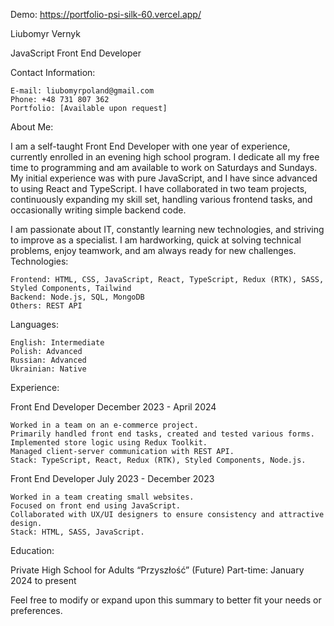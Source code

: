 Demo: https://portfolio-psi-silk-60.vercel.app/

Liubomyr Vernyk

JavaScript Front End Developer

Contact Information:

    E-mail: liubomyrpoland@gmail.com
    Phone: +48 731 807 362
    Portfolio: [Available upon request]

About Me:

I am a self-taught Front End Developer with one year of experience, currently enrolled in an evening high school program. I dedicate all my free time to programming and am available to work on Saturdays and Sundays. My initial experience was with pure JavaScript, and I have since advanced to using React and TypeScript. I have collaborated in two team projects, continuously expanding my skill set, handling various frontend tasks, and occasionally writing simple backend code.

I am passionate about IT, constantly learning new technologies, and striving to improve as a specialist. I am hardworking, quick at solving technical problems, enjoy teamwork, and am always ready for new challenges.
Technologies:

    Frontend: HTML, CSS, JavaScript, React, TypeScript, Redux (RTK), SASS, Styled Components, Tailwind
    Backend: Node.js, SQL, MongoDB
    Others: REST API

Languages:

    English: Intermediate
    Polish: Advanced
    Russian: Advanced
    Ukrainian: Native

Experience:

Front End Developer
December 2023 - April 2024

    Worked in a team on an e-commerce project.
    Primarily handled front end tasks, created and tested various forms.
    Implemented store logic using Redux Toolkit.
    Managed client-server communication with REST API.
    Stack: TypeScript, React, Redux (RTK), Styled Components, Node.js.

Front End Developer
July 2023 - December 2023

    Worked in a team creating small websites.
    Focused on front end using JavaScript.
    Collaborated with UX/UI designers to ensure consistency and attractive design.
    Stack: HTML, SASS, JavaScript.

Education:

Private High School for Adults “Przyszłość” (Future)
Part-time: January 2024 to present

Feel free to modify or expand upon this summary to better fit your needs or preferences.
